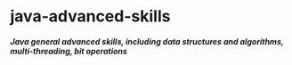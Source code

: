 # java-advanced-skills

##### Java general advanced skills, including data structures and algorithms, multi-threading, bit operations
